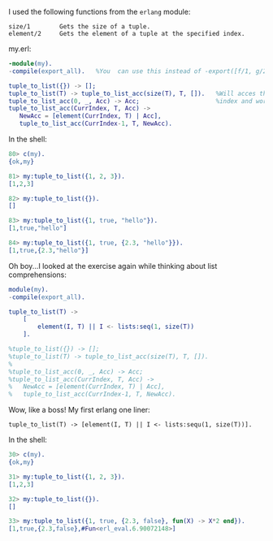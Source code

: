 I used the following functions from the `erlang` module:

```
size/1        Gets the size of a tuple.
element/2     Gets the element of a tuple at the specified index.
```
my.erl:
```erlang
-module(my).
-compile(export_all).   %You  can use this instead of -export([f/1, g/2, ...]).

tuple_to_list({}) -> [];
tuple_to_list(T) -> tuple_to_list_acc(size(T), T, []).   %Will acces the elements of the tuple starting at the largest 
tuple_to_list_acc(0, _, Acc) -> Acc;                     %index and work down to the smallest index.
tuple_to_list_acc(CurrIndex, T, Acc) ->
   NewAcc = [element(CurrIndex, T) | Acc],
   tuple_to_list_acc(CurrIndex-1, T, NewAcc).
```

In the shell:

```erlang
80> c(my).
{ok,my}

81> my:tuple_to_list({1, 2, 3}).
[1,2,3]

82> my:tuple_to_list({}).       
[]

83> my:tuple_to_list({1, true, "hello"}).
[1,true,"hello"]

84> my:tuple_to_list({1, true, {2.3, "hello"}}).
[1,true,{2.3,"hello"}]
```

Oh boy...I looked at the exercise again while thinking about list comprehensions:

```erlang
module(my).
-compile(export_all).

tuple_to_list(T) -> 
    [
        element(I, T) || I <- lists:seq(1, size(T))
    ].

%tuple_to_list({}) -> [];
%tuple_to_list(T) -> tuple_to_list_acc(size(T), T, []).
%
%tuple_to_list_acc(0, _, Acc) -> Acc;
%tuple_to_list_acc(CurrIndex, T, Acc) ->
%   NewAcc = [element(CurrIndex, T) | Acc],
%   tuple_to_list_acc(CurrIndex-1, T, NewAcc).
```

Wow, like a boss!  My first erlang one liner:

    tuple_to_list(T) -> [element(I, T) || I <- lists:sequ(1, size(T))].

In the shell:

```erlang
30> c(my).
{ok,my}

31> my:tuple_to_list({1, 2, 3}).
[1,2,3]

32> my:tuple_to_list({}).       
[]

33> my:tuple_to_list({1, true, {2.3, false}, fun(X) -> X*2 end}).
[1,true,{2.3,false},#Fun<erl_eval.6.90072148>]

```
